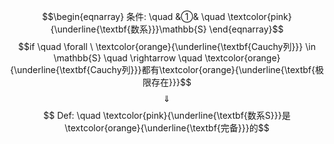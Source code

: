 $$\begin{eqnarray}
条件: \quad
&①& \quad \textcolor{pink}{\underline{\textbf{数系}}}\mathbb{S} 
\end{eqnarray}$$
$$if \quad \forall \ \textcolor{orange}{\underline{\textbf{Cauchy列}}} \in \mathbb{S}  \quad \rightarrow \quad \textcolor{orange}{\underline{\textbf{Cauchy列}}}都有\textcolor{orange}{\underline{\textbf{极限存在}}}$$
$$\quad \Downarrow \quad $$ 
$$ Def: \quad \textcolor{pink}{\underline{\textbf{数系S}}}是\textcolor{orange}{\underline{\textbf{完备}}}的$$